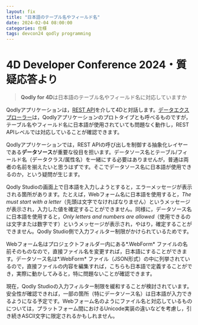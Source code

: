 ```yaml
---
layout: fix
title: "日本語のテーブル名やフィールド名"
date: 2024-02-04 08:00:00
categories: 仕様
tags: devcon24 qodly programming
---
```


# 4D Developer Conference 2024・質疑応答より

> **Qodly for 4D**は日本語のテーブル名やフィールド名に対応していますか

Qodlyアプリケーションは，[REST API](https://developer.4d.com/docs/ja/REST/gettingStarted)を介して4Dと対話します。[データエクスプローラー](https://developer.4d.com/docs/ja/Admin/dataExplorer)は，Qodlyアプリケーションのプロトタイプとも呼べるものですが，テーブル名やフィールド名に日本語が使用されていても問題なく動作し，REST APIレベルでは対応していることが確認できます。

Qodlyアプリケーションでは，REST APIの呼び出しを制御する抽象化レイヤーである**データソース**が重要な役目を担います。データソース名とテーブル/フィールド名（データクラス/属性名）を一緒にする必要はありませんが，普通は両者の名前を揃えたいと思うはずです。そこでデータソース名に日本語が使用できるのか，という疑問が生じます。

Qodly Studioの画面上で日本語を入力しようとすると，エラーメッセージが表示される箇所があります。たとえば，Webフォーム名に日本語を使用すると，*The must start with a letter*（先頭は文字でなければなりません）というメッセージが表示され，入力した値を確定することができません。同様に，データソース名に日本語を使用すると，*Only letters and numbers are allowed*（使用できるのは文字または数字です）というメッセージが表示され，やはり，確定することができません。Qodly Studio側で入力フィルター制限がかけられているためです。

Webフォーム名はプロジェクトフォルダー内にある*.WebForm* ファイルの名前そのものなので，直接ファイル名を変更すれば，日本語にすることができます。データソース名は*.WebForm* ファイル（JSON形式）の中に列挙されているので，直接ファイルの内容を編集すれば，こちらも日本語で定義することができ，実際に動かしてみると，特に問題ないことが確認できます。

現在，Qodly Studioの入力フィルター制限を緩和することが検討されています。安全性が確認できれば，一部の箇所（特にデータソース名）は日本語が入力できるようになる予定です。Webフォーム名のようにファイル名と対応しているものについては，プラットフォーム間におけるUnicode実装の違いなどを考慮し，引き続きASCII文字に限定されるかもしれません。
